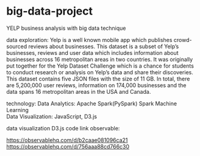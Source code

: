 # big-data-project
YELP business analysis with big data technique

data exploration:
Yelp is a well known mobile app which publishes crowd-sourced reviews about businesses.
This dataset is a subset of Yelp’s businesses, reviews and user data which includes information about businesses across 16 metropolitan areas in two countries. It was originally put together for the Yelp Dataset Challenge which is a chance for students to conduct research or analysis on Yelp’s data and share their discoveries. This dataset contains five JSON files with the size of 11 GB. In total, there are 5,200,000 user reviews, information on 174,000 businesses and the data spans 16 metropolitan areas in the USA and Canada.

technology:
Data Analytics: Apache Spark(PySpark) Spark Machine Learning  
Data Visualization: JavaScript, D3.js 

data visualization D3.js code link observable:

https://observablehq.com/d/b2caae081096ca21
https://observablehq.com/d/756aaa88cd766c30
